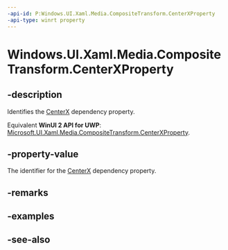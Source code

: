 ```yaml
---
-api-id: P:Windows.UI.Xaml.Media.CompositeTransform.CenterXProperty
-api-type: winrt property
---
```


<!-- Property syntax
public Windows.UI.Xaml.DependencyProperty CenterXProperty { get; }
-->

# Windows.UI.Xaml.Media.CompositeTransform.CenterXProperty

## -description
Identifies the [CenterX](compositetransform_centerx.md) dependency property.

Equivalent **WinUI 2 API for UWP**: [Microsoft.UI.Xaml.Media.CompositeTransform.CenterXProperty](/windows/winui/api/microsoft.ui.xaml.media.compositetransform.centerxproperty).

## -property-value
The identifier for the [CenterX](compositetransform_centerx.md) dependency property.

## -remarks

## -examples

## -see-also
